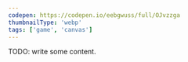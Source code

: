 ```yaml
---
codepen: https://codepen.io/eebgwuss/full/OJvzzga
thumbnailType: 'webp'
tags: ['game', 'canvas']
---
```


TODO: write some content.

